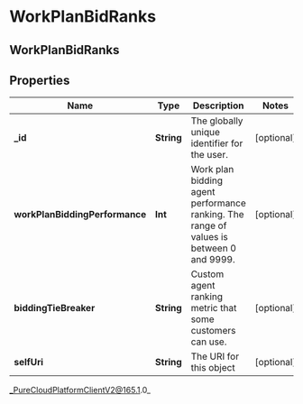 # WorkPlanBidRanks

## WorkPlanBidRanks

## Properties

|Name | Type | Description | Notes|
|------------ | ------------- | ------------- | -------------|
| **_id** | **String** | The globally unique identifier for the user. | [optional] |
| **workPlanBiddingPerformance** | **Int** | Work plan bidding agent performance ranking. The range of values is between 0 and 9999. | [optional] |
| **biddingTieBreaker** | **String** | Custom agent ranking metric that some customers can use. | [optional] |
| **selfUri** | **String** | The URI for this object | [optional] |



_PureCloudPlatformClientV2@165.1.0_
